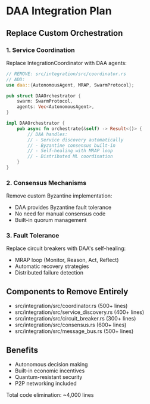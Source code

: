 # DAA Integration Plan

## Replace Custom Orchestration

### 1. Service Coordination
Replace IntegrationCoordinator with DAA agents:

```rust
// REMOVE: src/integration/src/coordinator.rs
// ADD:
use daa::{AutonomousAgent, MRAP, SwarmProtocol};

pub struct DAAOrchestrator {
    swarm: SwarmProtocol,
    agents: Vec<AutonomousAgent>,
}

impl DAAOrchestrator {
    pub async fn orchestrate(&self) -> Result<()> {
        // DAA handles:
        // - Service discovery automatically
        // - Byzantine consensus built-in
        // - Self-healing with MRAP loop
        // - Distributed ML coordination
    }
}
```

### 2. Consensus Mechanisms
Remove custom Byzantine implementation:
- DAA provides Byzantine fault tolerance
- No need for manual consensus code
- Built-in quorum management

### 3. Fault Tolerance
Replace circuit breakers with DAA's self-healing:
- MRAP loop (Monitor, Reason, Act, Reflect)
- Automatic recovery strategies
- Distributed failure detection

## Components to Remove Entirely
- src/integration/src/coordinator.rs (500+ lines)
- src/integration/src/service_discovery.rs (400+ lines)
- src/integration/src/circuit_breaker.rs (300+ lines)
- src/integration/src/consensus.rs (600+ lines)
- src/integration/src/message_bus.rs (500+ lines)

## Benefits
- Autonomous decision making
- Built-in economic incentives
- Quantum-resistant security
- P2P networking included

Total code elimination: ~4,000 lines